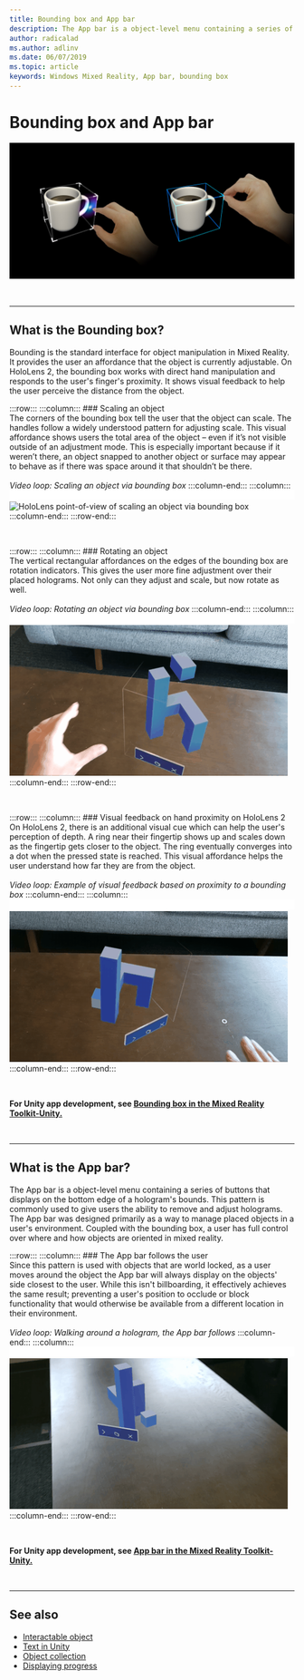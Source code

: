 ```yaml
---
title: Bounding box and App bar
description: The App bar is a object-level menu containing a series of buttons that displays on the bottom edge of a hologram's bounds.
author: radicalad
ms.author: adlinv
ms.date: 06/07/2019
ms.topic: article
keywords: Windows Mixed Reality, App bar, bounding box
---
```

# Bounding box and App bar
![Bounding is the standard interface for object manipulation in Mixed Reality.](images/640px-boundingbox-hero.jpg)<br>

<br>

---

## What is the Bounding box?

Bounding is the standard interface for object manipulation in Mixed Reality. It provides the user an affordance that the object is currently adjustable. On HoloLens 2, the bounding box works with direct hand manipulation and responds to the user's finger's proximity. It shows visual feedback to help the user perceive the distance from the object.

:::row:::
    :::column:::
        ### Scaling an object<br>
        The corners of the bounding box tell the user that the object can scale. The handles follow a widely understood pattern for adjusting scale. This visual affordance shows users the total area of the object – even if it’s not visible outside of an adjustment mode. This is especially important because if it weren’t there, an object snapped to another object or surface may appear to behave as if there was space around it that shouldn’t be there.<br>
        <br>
        *Video loop: Scaling an object via bounding box*
    :::column-end:::
        :::column:::
        ![space](images/spacer-20x582.png)<br>
       ![HoloLens point-of-view of scaling an object via bounding box](images/HoloLens2_BoundingBox.gif)<br>
    :::column-end:::
:::row-end:::

<br>

:::row:::
    :::column:::
        ### Rotating an object<br>
        The vertical rectangular affordances on the edges of the bounding box are rotation indicators. This gives the user more fine adjustment over their placed holograms. Not only can they adjust and scale, but now rotate as well.<br>
        <br>
        *Video loop: Rotating an object via bounding box*
    :::column-end:::
        :::column:::
        ![space](images/spacer-20x582.png)<br>
       ![HoloLens point-of-view of rotating an object via bounding box](images/HoloLens2_BoundingBox_Rotate.gif)<br>
    :::column-end:::
:::row-end:::

<br>

:::row:::
    :::column:::
        ### Visual feedback on hand proximity on HoloLens 2<br>
        On HoloLens 2, there is an additional visual cue which can help the user's perception of depth. A ring near their fingertip shows up and scales down as the fingertip gets closer to the object. The ring eventually converges into a dot when the pressed state is reached. This visual affordance helps the user understand how far they are from the object.<br>
        <br>
        *Video loop: Example of visual feedback based on proximity to a bounding box*
    :::column-end:::
        :::column:::
        ![space](images/spacer-20x582.png)<br>
       ![Visual feedback on hand proximity](images/HoloLens2_Proximity.gif)<br>
    :::column-end:::
:::row-end:::

<br>

**For Unity app development, see [Bounding box in the Mixed Reality Toolkit-Unity.](https://microsoft.github.io/MixedRealityToolkit-Unity/Documentation/README_BoundingBox.html)**

<br>

---

## What is the App bar?

The App bar is a object-level menu containing a series of buttons that displays on the bottom edge of a hologram's bounds. This pattern is commonly used to give users the ability to remove and adjust holograms. The App bar was designed primarily as a way to manage placed objects in a user's environment. Coupled with the bounding box, a user has full control over where and how objects are oriented in mixed reality.

:::row:::
    :::column:::
        ### The App bar follows the user<br>
        Since this pattern is used with objects that are world locked, as a user moves around the object the App bar will always display on the objects' side closest to the user. While this isn't billboarding, it effectively achieves the same result; preventing a user's position to occlude or block functionality that would otherwise be available from a different location in their environment. <br>
        <br>
        *Video loop: Walking around a hologram, the App bar follows*
    :::column-end:::
        :::column:::
        ![space](images/spacer-20x582.png)<br>
       ![Walking around a hologram. The App bar follows.](images/HoloLens2_AppBarFollowing.gif)<br>
    :::column-end:::
:::row-end:::

<br>



**For Unity app development, see [App bar in the Mixed Reality Toolkit-Unity.](https://microsoft.github.io/MixedRealityToolkit-Unity/Documentation/README_AppBar.html)**

<br>

---

## See also
* [Interactable object](interactable-object.md)
* [Text in Unity](text-in-unity.md)
* [Object collection](object-collection.md)
* [Displaying progress](progress.md)
